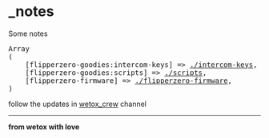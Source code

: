 # _notes
Some notes

<pre>
Array
(
    [flipperzero-goodies:intercom-keys] => <a href="//www.wetox-team.github.io/flipperzero-goodies/intercom-keys/">./intercom-keys</a>,
    [flipperzero-goodies:scripts] => <a href="//www.wetox-team.github.io/flipperzero-goodies/scripts/">./scripts</a>,
    [flipperzero-firmware] => <a target="_blank" href="//github.com/wetox-team/flipperzero-firmware">./flipperzero-firmware</a>,
)
</pre>

follow the updates in [wetox_crew](https://t.me/wetox_crew) channel

---

__from wetox with love__
